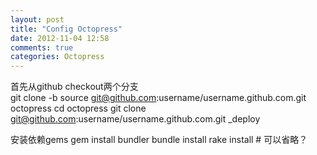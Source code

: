 ```yaml
---
layout: post
title: "Config Octopress"
date: 2012-11-04 12:58
comments: true
categories: Octopress
---
```

首先从github checkout两个分支  
    git clone -b source git@github.com:username/username.github.com.git octopress
    cd octopress
    git clone git@github.com:username/username.github.com.git _deploy
    
安装依赖gems
    gem install bundler
    bundle install
    rake install # 可以省略？
    
